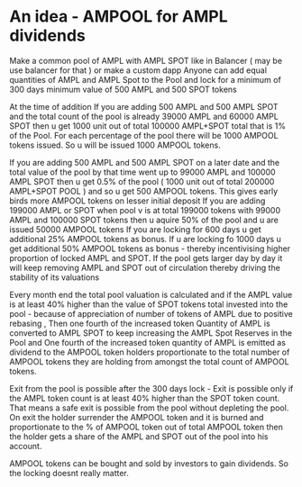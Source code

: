 # An idea - AMPOOL for AMPL dividends

Make a common pool of  AMPL with AMPL SPOT like in Balancer ( may be use balancer for that ) or make a custom dapp
Anyone can add equal quantities of AMPL and AMPL Spot to the  Pool and lock for a minimum of 300 days minimum value of 500 AMPL and 500 SPOT tokens

At the time of addition If you are adding 500  AMPL and 500 AMPL SPOT and the total count of the pool is already 39000 AMPL and 60000 AMPL SPOT then u get 1000 unit out of total 100000 AMPL+SPOT total that is 1% of the Pool. For each percentage of the pool there will be 1000 AMPOOL tokens issued. So u will be issued 1000 AMPOOL tokens.

If you are adding 500 AMPL and 500 AMPL SPOT on a later date and the total value of the pool by that time went up to 99000  AMPL and 100000 AMPL SPOT then u get 0.5% of the pool ( 1000 unit out of total 200000 AMPL+SPOT POOL ) and so u get 500 AMPOOL tokens. This gives early birds more AMPOOL tokens on lesser initial deposit
If you are adding 199000 AMPL or SPOT  when pool v is at total 199000 tokens with 99000 AMPL and 100000 SPOT tokens then u aquire 50% of the pool and u are issued 50000 AMPOOL tokens
If you are locking for 600 days u get additional 25% AMPOOL tokens as bonus. If u are locking fo 1000 days u get additional 50% AMPOOL tokens as bonus - thereby incentivising higher proportion of locked AMPL and SPOT. If the pool gets larger day by day it will keep removing AMPL and SPOT out of circulation thereby driving the stability of its valuations

Every month end the total pool valuation is calculated and if the AMPL value  is at least 40% higher than the value of SPOT tokens total invested into the pool  - because of appreciation of number of tokens of AMPL due to positive rebasing , Then one fourth of the increased token Quantity of AMPL is converted to AMPL SPOT to keep increasing the AMPL Spot Reserves in the Pool and One fourth of the increased  token quantity of  AMPL is emitted as dividend to the AMPOOL token holders proportionate to the total number of AMPOOL tokens they are holding from amongst the total count of AMPOOL tokens.

Exit from the pool is possible after the 300 days lock - Exit is possible only if the AMPL token count is at least 40% higher than the SPOT token count. That means a safe exit is possible from the pool without depleting the pool.  On exit the holder surrender the AMPOOL token and it is burned and proportionate to the % of AMPOOL token out of total AMPOOL token then the holder gets a share of the AMPL and SPOT out of the pool into his account.

AMPOOL tokens can be bought and sold by investors to gain dividends. So the locking doesnt really matter.
